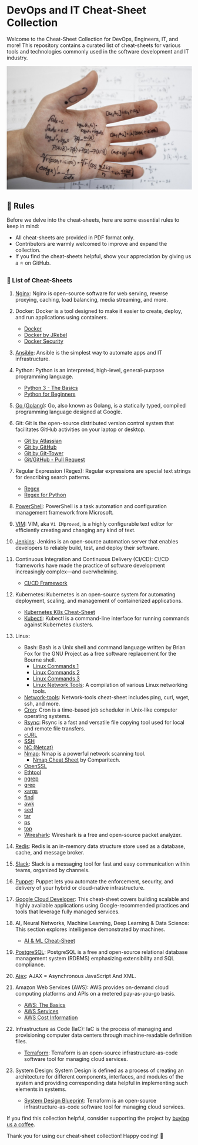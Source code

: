 # DevOps and IT Cheat-Sheet Collection

Welcome to the Cheat-Sheet Collection for DevOps, Engineers, IT, and more! This repository contains a curated list of cheat-sheets for various tools and technologies commonly used in the software development and IT industry.

![Cheat Sheet](~img/cheatcheet.jpg)

## :scroll: Rules

Before we delve into the cheat-sheets, here are some essential rules to keep in mind:

* All cheat-sheets are provided in PDF format only.
* Contributors are warmly welcomed to improve and expand the collection.
* If you find the cheat-sheets helpful, show your appreciation by giving us a :star: on GitHub.

### :pushpin: List of Cheat-Sheets

1. [Nginx](pdf/nginx.pdf): Nginx is open-source software for web serving, reverse proxying, caching, load balancing, media streaming, and more.

1. Docker: Docker is a tool designed to make it easier to create, deploy, and run applications using containers.
   - [Docker](pdf/docker.pdf)
   - [Docker by JRebel](pdf/docker_by_jrebel.pdf)
   - [Docker Security](pdf/docker-security.pdf)

1. [Ansible](pdf/ansible.pdf): Ansible is the simplest way to automate apps and IT infrastructure.

1. Python: Python is an interpreted, high-level, general-purpose programming language.
   - [Python 3 - The Basics](pdf/cheatsheet-python-grok.pdf)
   - [Python for Beginners](pdf/python_beginners.pdf)

1. [Go (Golang)](pdf/go_golang.pdf): Go, also known as Golang, is a statically typed, compiled programming language designed at Google.

1. Git: Git is the open-source distributed version control system that facilitates GitHub activities on your laptop or desktop.
   - [Git by Atlassian](pdf/atlassian-git-cheatsheet.pdf)
   - [Git by GitHub](pdf/git_by_github.pdf)
   - [Git by Git-Tower](pdf/git_by_git-tower.pdf)
   - [Git/GitHub - Pull Request](pdf/github.pdf)

1. Regular Expression (Regex): Regular expressions are special text strings for describing search patterns.
   - [Regex](pdf/regex.pdf)
   - [Regex for Python](pdf/python-regular-expression-regex.pdf)

1. [PowerShell](pdf/Powershell.pdf): PowerShell is a task automation and configuration management framework from Microsoft.

1. [VIM](pdf/vim-cheat-sheet.pdf): VIM, aka `Vi IMproved`, is a highly configurable text editor for efficiently creating and changing any kind of text.

1. [Jenkins](pdf/Jenkins-Cheat-Sheet-converted.pdf): Jenkins is an open-source automation server that enables developers to reliably build, test, and deploy their software.

1. Continuous Integration and Continuous Delivery (CI/CD): CI/CD frameworks have made the practice of software development increasingly complex—and overwhelming.
   - [CI/CD Framework](pdf/cicd-framework_by_densify.pdf)

1. Kubernetes: Kubernetes is an open-source system for automating deployment, scaling, and management of containerized applications.
   - [Kubernetes K8s Cheat-Sheet](pdf/Kubernetes-Cheat-Sheet.pdf)
   - [Kubectl](pdf/kubectl.pdf): Kubectl is a command-line interface for running commands against Kubernetes clusters.

1. Linux:
   - Bash: Bash is a Unix shell and command language written by Brian Fox for the GNU Project as a free software replacement for the Bourne shell.
     - [Linux Commands 1](pdf/linux-bash.pdf)
     - [Linux Commands 2](pdf/linux-bash-terminal.pdf)
     - [Linux Commands 3](pdf/linux_commands.pdf)
     - [Linux Network Tools](pdf/linux-networking-tool): A compilation of various Linux networking tools.
   - [Network-tools](pdf/linux-networing-tools.pdf): Network-tools cheat-sheet includes ping, curl, wget, ssh, and more.
   - [Cron](pdf/cron.pdf): Cron is a time-based job scheduler in Unix-like computer operating systems.
   - [Rsync](pdf/rsync.pdf): Rsync is a fast and versatile file copying tool used for local and remote file transfers.
   - [cURL](pdf/curl.pdf)
   - [SSH](pdf/ssh.pdf)
   - [NC (Netcat)](pdf/netcat.pdf)
   - [Nmap](pdf/nmap.pdf): Nmap is a powerful network scanning tool.
     - [Nmap Cheat Sheet](pdf/Nmap-Cheat-Sheet.pdf) by Comparitech.
   - [OpenSSL](pdf/openssl.pdf)
   - [Ethtool](pdf/ethtool.pdf)
   - [ngrep](pdf/ngrep.pdf)
   - [grep](pdf/grep.pdf)
   - [xargs](pdf/xargs.pdf)
   - [find](pdf/find.pdf)
   - [awk](pdf/awk.pdf)
   - [sed](pdf/sed.pdf)
   - [tar](pdf/tar.pdf)
   - [ps](pdf/ps.pdf)
   - [top](pdf/top.pdf)
   - [Wireshark](pdf/wireshark.pdf): Wireshark is a free and open-source packet analyzer.

1. [Redis](pdf/redis.pdf): Redis is an in-memory data structure store used as a database, cache, and message broker.

1. [Slack](pdf/slack.pdf): Slack is a messaging tool for fast and easy communication within teams, organized by channels.

1. [Puppet](pdf/puppet): Puppet lets you automate the enforcement, security, and delivery of your hybrid or cloud-native infrastructure.

1. [Google Cloud Developer](pdf/GoogleCloudDeveloper.pdf): This cheat-sheet covers building scalable and highly available applications using Google-recommended practices and tools that leverage fully managed services.

1. AI, Neural Networks, Machine Learning, Deep Learning & Data Science: This section explores intelligence demonstrated by machines.
   - [AI & ML Cheat-Sheet](pdf/AI_ML.pdf)

1. [PostgreSQL](pdf/PostgreSQL-Cheat-Sheet.pdf): PostgreSQL is a free and open-source relational database management system (RDBMS) emphasizing extensibility and SQL compliance.

1. [Ajax](pdf/ajax.pdf): AJAX = Asynchronous JavaScript And XML.

1. Amazon Web Services (AWS): AWS provides on-demand cloud computing platforms and APIs on a metered pay-as-you-go basis.
   - [AWS: The Basics](pdf/AWS-Basic-Cheat-Sheet.pdf)
   - [AWS Services](pdf/aws-services.pdf)
   - [AWS Cost Information](pdf/aws-cost.pdf)

1. Infrastructure as Code (IaC): IaC is the process of managing and provisioning computer data centers through machine-readable definition files.
   - [Terraform](pdf/terraform-cheatsheet1-.pdf): Terraform is an open-source infrastructure-as-code software tool for managing cloud services.

1. System Design: System Design is defined as a process of creating an architecture for different components, interfaces, and modules of the system and providing corresponding data helpful in implementing such elements in systems.
   - [System Design Blueprint](pdf/System_Design_Blueprint.pdf): Terraform is an open-source infrastructure-as-code software tool for managing cloud services.

If you find this collection helpful, consider supporting the project by [buying us a coffee](https://www.buymeacoffee.com/haim_cohen).

Thank you for using our cheat-sheet collection! Happy coding! :rocket:
